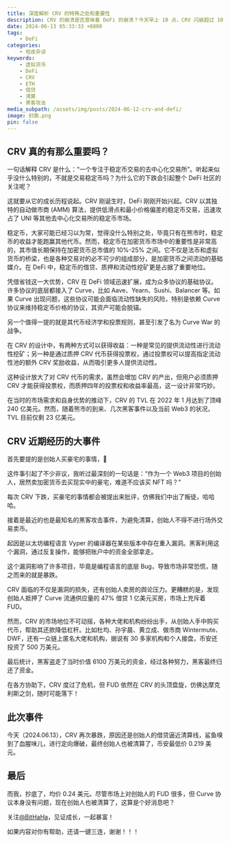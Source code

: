 ```yaml
---
title: 深度解析 CRV 的特殊之处和重要性
description: CRV 的崩溃是否意味着 DeFi 的崩溃？今天早上 10 点，CRV 闪崩超过 10%。当时我刚醒，迷迷糊糊以为整个市场都在暴跌，结果一看，只有 CRV 在下跌。于是我开始寻找相关信息，发现链上分析师指出 CRV 创始人的借贷逼近清算线。虽然这并不是系统性风险，但很可能是被定向狙击了。
date: 2024-06-13 05:33:33 +0800
tags:
    - DeFi
categories:
    - 哈皮杂谈
keywords:
    - 虚拟货币
    - DeFi
    - CRV
    - ETH
    - 借贷
    - 清算
    - 黑客攻击
media_subpath: /assets/img/posts/2024-06-12-crv-and-defi/
image: 封面.png
pin: false
---
```


## **CRV 真的有那么重要吗？**

一句话解释 CRV 是什么：“一个专注于稳定币交易的去中心化交易所”。听起来似乎没什么特别的，不就是交易稳定币吗？为什么它的下跌会引起整个 DeFi 社区的关注呢？

这就要从它的成长历程说起。CRV 刚诞生时，DeFi 刚刚开始兴起。CRV 以其独特的自动做市商 (AMM) 算法，提供低滑点和最小价格偏差的稳定币交易，迅速攻占了 UNI 等其他去中心化交易所的稳定币市场。

稳定币，大家可能已经习以为常，觉得没什么特别之处，毕竟只有在熊市时，稳定币的收益才能跑赢其他代币。然而，稳定币在加密货币市场中的重要性是非常高的，其市值长期保持在加密货币总市值的 10%-25% 之间。它不仅是法币和虚拟货币的桥梁，也是各种交易对的必不可少的组成部分，是加密货币之间流动的基础媒介。在 DeFi 中，稳定币的借贷、质押和流动性挖矿更是占据了重要地位。

凭借省钱这一大优势，CRV 在 DeFi 领域迅速扩展，成为众多协议的基础协议。许多协议的底层都接入了 Curve，比如 Aave、Yearn、Sushi、Balancer 等。如果 Curve 出现问题，这些协议可能会面临流动性缺失的风险，特别是依赖 Curve 协议来维持稳定币价格的协议，其资产可能会脱锚。

另一个值得一提的就是其代币经济学和投票规则，甚至引发了名为 Curve War 的战争。

在 CRV 的设计中，有两种方式可以获得收益：一种是常见的提供流动性进行流动性挖矿；另一种是通过质押 CRV 代币获得投票权，通过投票权可以提高指定流动性池的额外 CRV 奖励收益，从而吸引更多人提供流动性。

这种设计放大了对 CRV 代币的需求，虽然会增加 CRV 的产出，但用户必须质押 CRV 才能获得投票权，而质押四年的投票权和收益率最高，这一设计非常巧妙。

在当时的市场需求和自身优势的推动下，CRV 的 TVL 在 2022 年 1 月达到了顶峰 240 亿美元。然而，随着熊市的到来、几次黑客事件以及当前 Web3 的状况，TVL 目前仅剩 23 亿美元。

## **CRV 近期经历的大事件**

首先要提的是创始人买豪宅的事情，🤣

这件事引起了不少非议，我听过最深刻的一句话是：“作为一个 Web3 项目的创始人，居然卖加密货币去买现实中的豪宅，难道不应该买 NFT 吗？”

每次 CRV 下跌，买豪宅的事情都会被提出来批评，仿佛我们中出了叛徒，哈哈哈。

接着是最近的也是最知名的黑客攻击事件，为避免清算，创始人不得不进行场外交易卖币。

起因是以太坊编程语言 Vyper 的编译器在某些版本中存在重入漏洞。黑客利用这个漏洞，通过反复操作，能够把账户中的资金全部拿走。

这个漏洞影响了许多项目，毕竟是编程语言的底层 Bug，导致市场非常恐慌，随之而来的就是暴跌。

CRV 面临的不仅是漏洞的损失，还有创始人卖房的舆论压力。更糟糕的是，发现创始人抵押了 Curve 流通供应量的 47% 借贷 1 亿美元买房，市场上充斥着 FUD。

然而，CRV 的市场地位不可动摇，各种大佬和机构纷纷出手，从创始人手中购买代币，帮助其还款降低杠杆。比如杜均、孙宇晨、黄立成、做市商 Wintermute、DWF，还有一众链上匿名大佬和机构，据说有 30 多家机构和个人接盘，币安还投资了 500 万美元。

最后统计，黑客盗走了当时价值 6100 万美元的资金，经过各种努力，黑客最终归还了资金。

在各方协助下，CRV 度过了危机，但 FUD 依然在 CRV 的头顶盘旋，仿佛达摩克利斯之剑，随时可能落下！

## **此次事件**

今天（2024.06.13），CRV 再次暴跌，原因还是创始人的借贷逼近清算线，鲨鱼嗅到了血腥味儿，进行定向爆破，最终创始人也被清算了，币安最低价 0.219 美元。

## **最后**

而我，抄底了，均价 0.24 美元。尽管市场上对创始人的 FUD 很多，但 Curve 协议本身没有问题，现在创始人也被清算了，这算是个好消息吧？

关注[@BitHaHa](https://x.com/intent/follow?screen_name=BitHaHa)，见证成长，一起暴富！

如果内容对你有帮助，还请一键三连，谢谢！！！
